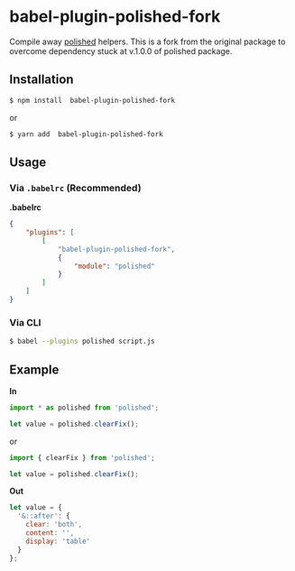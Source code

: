 # babel-plugin-polished-fork

Compile away [polished](https://polished.js.org/) helpers.
This is a fork from the original package to overcome dependency stuck at v.1.0.0 of polished package.

## Installation

```sh
$ npm install  babel-plugin-polished-fork

```

or

```sh
$ yarn add  babel-plugin-polished-fork

```

## Usage

### Via `.babelrc` (Recommended)

**.babelrc**

```json
{
  	"plugins": [
		[
			"babel-plugin-polished-fork",
			{
				"module": "polished"
			}
		]
	]
}
```

### Via CLI

```sh
$ babel --plugins polished script.js
```

## Example

**In**

```js
import * as polished from 'polished';

let value = polished.clearFix();
```

or

```js
import { clearFix } from 'polished';

let value = polished.clearFix();
```

**Out**

```js
let value = {
  '&::after': {
    clear: 'both',
    content: '',
    display: 'table'
  }
};
```